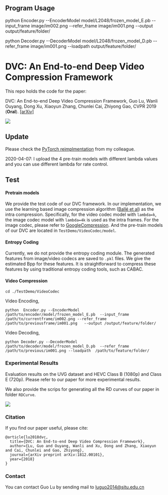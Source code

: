 ## Program Usage

python  Encoder.py --EncoderModel model/L2048/frozen_model_E.pb  --input_frame image/im002.png --refer_frame  image/im001.png  --output output/feature/folder/


python Decoder.py --DecoderModel model/L2048/frozen_model_D.pb  --refer_frame image/im001.png --loadpath output/feature/folder/


# DVC: An End-to-end Deep Video Compression Framework
This repo holds the code for the paper:

DVC: An End-to-end Deep Video Compression Framework, Guo Lu, Wanli Ouyang, Dong Xu, Xiaoyun Zhang, Chunlei Cai, Zhiyong Gao, CVPR 2019 (**Oral**). [[arXiv]](https://arxiv.org/abs/1812.00101)


![ ](Overview.png)


## Update
Please check the [PyTorch reimplmentation](https://github.com/ZhihaoHu/PyTorchVideoCompression) from my colleague.

2020-04-07: I upload the 4 pre-train models with different lambda values and you can use different lambda for rate control.

## Test

#### Pretrain models

We provide the test code of our DVC framework. In our implementation, we use the learning based image compression algorithm ([Ballé et al](https://arxiv.org/abs/1802.01436)) as the intra compression. 
Specifically, for the video codec model with `lambda=k`, the image codec model with `lambda=4k` is used as the intra frames.
For the image codec, please refer to [GoogleCompression](https://github.com/tensorflow/compression). 
And the pre-train models of our DVC are located in `TestDemo/VideoCodec/model`.

<!-- Both the pre-train models of video codecs and image codecs in our framework are available at [Dropbox](https://www.dropbox.com/s/9gc18ylms0rf9jl/PretrainModel.zip?dl=0).  -->


#### Entropy Coding

Currently, we do not provide the entropy coding module. The generated features from image/video codecs are saved to `.pkl` files. We give the estimated Bpp for these features. It is straightforward to compress these features by using traditional entropy coding tools, such as CABAC.

<!-- #### Image Compression

```
cd ./TestDemo/ImageCodec
```

Image Encoding,

```
python Encoder.py --EncoderModel /path/to/encoder/model/.pb --input_frame /path/to/image/x.png  --output /output/feature/folder/
```

Image Decoding,

```
python Decoder.py --DecoderModel /path/to/decoder/model/.pb   --loadpath  /load/feature/folder/
``` -->

#### Video Compression

```
cd ./TestDemo/VideoCodec
```

Video Encoding,
```
python  Encoder.py --EncoderModel /path/to/encoder/model/frozen_model_E.pb  --input_frame /path/to/currentframe/im002.png --refer_frame  /path/to/previousframe/im001.png  	--output /output/feature/folder/
```
Video Decoding,

```
python Decoder.py --DecoderModel /path/to/decoder/model/frozen_model_D.pb  --refer_frame /path/to/previous/im001.png --loadpath  /path/to/feature/folder/
```


### Experimental Results

Evaluation results on the UVG dataset and HEVC Class B (1080p) and Class E (720p). Please refer to our paper for more experimental results.

We also provide the scrips for generating all the RD curves of our paper in folder `RDCurve`.

![ ](E1.png)
### Citation
If you find our paper useful, please cite:
```
@article{lu2018dvc,
  title={DVC: An End-to-end Deep Video Compression Framework},
  author={Lu, Guo and Ouyang, Wanli and Xu, Dong and Zhang, Xiaoyun and Cai, Chunlei and Gao, Zhiyong},
  journal={arXiv preprint arXiv:1812.00101},
  year={2018}
}
```


### Contact
You can contact Guo Lu by sending mail to luguo2014@sjtu.edu.cn
